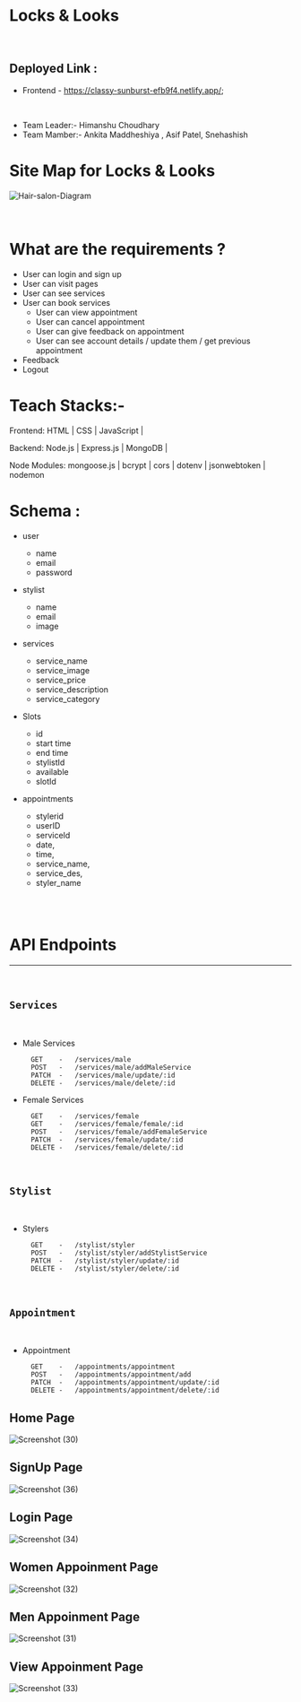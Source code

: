 # Locks & Looks

<br>

## Deployed Link :

   - Frontend - https://classy-sunburst-efb9f4.netlify.app/;
  


<br>

 - Team Leader:- Himanshu Choudhary
 - Team Mamber:- Ankita Maddheshiya , Asif Patel, Snehashish 

# Site Map for Locks & Looks


  ![Hair-salon-Diagram](https://github.com/himanshu60/past-comparison-1722/assets/65457075/38851c03-f298-4769-8d75-15a571db089e)

<br>

# What are the requirements ?

- User can login and sign up
- User can visit pages 
- User can see services 
- User can book services 
    - User can view appointment 
    - User can cancel appointment
    - User can give feedback on appointment
    - User can see account details / update them / get previous appointment 
- Feedback 
- Logout 

# Teach Stacks:-
Frontend: HTML | CSS | JavaScript |

Backend: Node.js | Express.js | MongoDB |

Node Modules: mongoose.js | bcrypt | cors | dotenv | jsonwebtoken | nodemon



# Schema : 

- user 
     - name
     - email
     - password

- stylist 
     - name 
     - email 
     - image

- services 
    - service_name 
    - service_image
    - service_price
    - service_description
    - service_category 

- Slots 
     - id
     - start time
     - end time
     - stylistId
     - available
     - slotId  


- appointments 
    - stylerid
    - userID
    - serviceId
    - date,
    - time,
    - service_name,
    - service_des,
    - styler_name


## 
<br>

# API Endpoints 
----
<br>

## `Services`
<br>   

- Male Services
                
        GET    -   /services/male 
        POST   -   /services/male/addMaleService
        PATCH  -   /services/male/update/:id
        DELETE -   /services/male/delete/:id

- Female Services

        GET    -   /services/female 
        GET    -   /services/female/female/:id 
        POST   -   /services/female/addFemaleService
        PATCH  -   /services/female/update/:id
        DELETE -   /services/female/delete/:id


<br>

## `Stylist`
<br>   

- Stylers 
                
        GET    -   /stylist/styler 
        POST   -   /stylist/styler/addStylistService
        PATCH  -   /stylist/styler/update/:id
        DELETE -   /stylist/styler/delete/:id


<br>

## `Appointment`
<br>   

- Appointment 
                
        GET    -   /appointments/appointment
        POST   -   /appointments/appointment/add
        PATCH  -   /appointments/appointment/update/:id
        DELETE -   /appointments/appointment/delete/:id

## Home Page

![Screenshot (30)](https://github.com/himanshu60/past-comparison-1722/assets/112817197/018c6410-f64b-4ecf-8d18-ea92053672f9)

## SignUp Page
![Screenshot (36)](https://github.com/himanshu60/past-comparison-1722/assets/112817197/59267581-8d57-43ef-adf7-2a0714a42465)

## Login Page
![Screenshot (34)](https://github.com/himanshu60/past-comparison-1722/assets/112817197/7faeb95d-d976-4f26-8887-58c0e867a7b5)

## Women Appoinment Page
![Screenshot (32)](https://github.com/himanshu60/past-comparison-1722/assets/112817197/caffd5f2-07fd-4d85-828c-fe0485a49bf9)

## Men Appoinment Page
![Screenshot (31)](https://github.com/himanshu60/past-comparison-1722/assets/112817197/f2c58503-cab2-4a08-a1e0-5b81b2efc7cf)

## View Appoinment Page
![Screenshot (33)](https://github.com/himanshu60/past-comparison-1722/assets/112817197/a7d2c304-b22a-4343-9464-6651d2b2db95)

